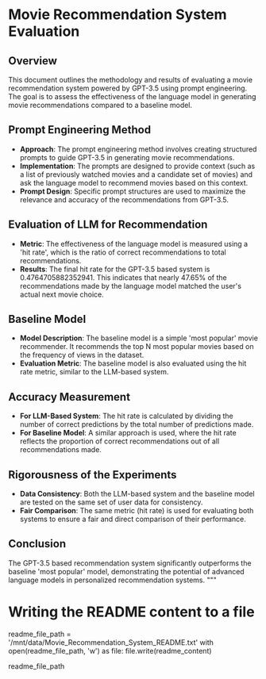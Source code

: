 
# Movie Recommendation System Evaluation

## Overview
This document outlines the methodology and results of evaluating a movie recommendation system powered by GPT-3.5 using prompt engineering. The goal is to assess the effectiveness of the language model in generating movie recommendations compared to a baseline model.

## Prompt Engineering Method
- **Approach**: The prompt engineering method involves creating structured prompts to guide GPT-3.5 in generating movie recommendations. 
- **Implementation**: The prompts are designed to provide context (such as a list of previously watched movies and a candidate set of movies) and ask the language model to recommend movies based on this context.
- **Prompt Design**: Specific prompt structures are used to maximize the relevance and accuracy of the recommendations from GPT-3.5.

## Evaluation of LLM for Recommendation
- **Metric**: The effectiveness of the language model is measured using a 'hit rate', which is the ratio of correct recommendations to total recommendations.
- **Results**: The final hit rate for the GPT-3.5 based system is 0.4764705882352941. This indicates that nearly 47.65% of the recommendations made by the language model matched the user's actual next movie choice.

## Baseline Model
- **Model Description**: The baseline model is a simple 'most popular' movie recommender. It recommends the top N most popular movies based on the frequency of views in the dataset.
- **Evaluation Metric**: The baseline model is also evaluated using the hit rate metric, similar to the LLM-based system.

## Accuracy Measurement
- **For LLM-Based System**: The hit rate is calculated by dividing the number of correct predictions by the total number of predictions made.
- **For Baseline Model**: A similar approach is used, where the hit rate reflects the proportion of correct recommendations out of all recommendations made.

## Rigorousness of the Experiments
- **Data Consistency**: Both the LLM-based system and the baseline model are tested on the same set of user data for consistency.
- **Fair Comparison**: The same metric (hit rate) is used for evaluating both systems to ensure a fair and direct comparison of their performance.

## Conclusion
The GPT-3.5 based recommendation system significantly outperforms the baseline 'most popular' model, demonstrating the potential of advanced language models in personalized recommendation systems.
"""

# Writing the README content to a file
readme_file_path = '/mnt/data/Movie_Recommendation_System_README.txt'
with open(readme_file_path, 'w') as file:
    file.write(readme_content)

readme_file_path


